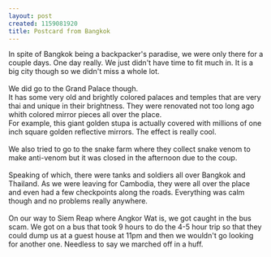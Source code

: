```yaml
--- 
layout: post
created: 1159081920
title: Postcard from Bangkok
---
```

In spite of Bangkok being a backpacker's paradise, we were only there for a couple days.  One day really.  We just didn't have time to fit much in.  It is a big city though so we didn't miss a whole lot.<br /><br />We did go to the Grand Palace though.<br /><a href="/sites/default/files/blog/bangkok3-709117.jpg"><img style="cursor:hand;" src="/sites/default/files/blog/bangkok3-705082.jpg" border="0" alt="" /></a><br />It has some very old and brightly colored palaces and temples that are very thai and unique in their brightness.  They were renovated not too long ago whith colored mirror pieces all over the place.<br /><a href="/sites/default/files/blog/bangkok2-791263.jpg"><img style="cursor:hand;" src="/sites/default/files/blog/bangkok2-788279.jpg" border="0" alt="" /></a><br />For example, this giant golden stupa is actually covered with millions of one inch square golden reflective mirrors.  The effect is really cool.<br /><br />We also tried to go to the snake farm where they collect snake venom to make anti-venom but it was closed in the afternoon due to the coup.<br /><br /><a href="/sites/default/files/blog/bangkok4-712793.jpg"><img style="cursor:hand;" src="/sites/default/files/blog/bangkok4-709620.jpg" border="0" alt="" /></a><br />Speaking of which, there were tanks and soldiers all over Bangkok and Thailand.  As we were leaving for Cambodia, they were all over the place and even had a few checkpoints along the roads.  Everything was calm though and no problems really anywhere.  <br /><br />On our way to Siem Reap where Angkor Wat is, we got caught in the bus scam.  We got on a bus that took 9 hours to do the 4-5 hour trip so that they could dump us at a guest house at 11pm and then we wouldn't go looking for another one.  Needless to say we marched off in a huff.
